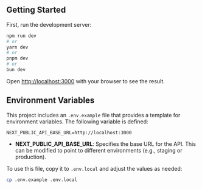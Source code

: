 ## Getting Started

First, run the development server:

```bash
npm run dev
# or
yarn dev
# or
pnpm dev
# or
bun dev
```

Open [http://localhost:3000](http://localhost:3000) with your browser to see the result.

## Environment Variables

This project includes an `.env.example` file that provides a template for environment variables. The following variable is defined:

```plaintext
NEXT_PUBLIC_API_BASE_URL=http://localhost:3000
```

- **NEXT_PUBLIC_API_BASE_URL**: Specifies the base URL for the API. This can be modified to point to different environments (e.g., staging or production).

To use this file, copy it to `.env.local` and adjust the values as needed:

```bash
cp .env.example .env.local
```


